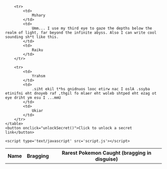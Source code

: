 <!DOCTYPE html>
<html lang="en">
<head>
	<meta charset="UTF-8">
	<title>Testing Muwahahahaa *insert evil laugh here*</title>
</head>
<body>
	<table>
        <th>
            Name
        </th>
        <th>
            Bragging
        </th>
        <th>
            Rarest Pokemon Caught (bragging in disguise)
        </th>
        
        <tr>
            <td>
                Mshary
            </td>
            <td>
                Umm... I use my third eye to gaze the depths below the realm of light, far beyond the infinite abyss. Also I can write cool sounding sh*t like this.
            </td>
            <td>
                Raiku
            </td>
        </tr>
        
        <tr>
            <td>
                Yrahsm
            </td>
            <td>
                .siht ekil t*hs gnidnuos looc etirw nac I oslA .ssyba etinifni eht dnoyeb raf ,thgil fo mlaer eht woleb shtped eht ezag ot eye driht ym esu I ...mmU
            </td>
            <td>
                Ukiar
            </td>
        </tr>
    </table>
    <button onclick="unlockSecret()">Click to unlock a secret link</button>
    
    <script type='text/javascript' src='script.js'></script>
</body>
</html>
